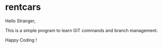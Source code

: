 # rentcars

Hello Stranger, 

This is a simple program to learn GIT commands and branch management. 

Happy Coding !
